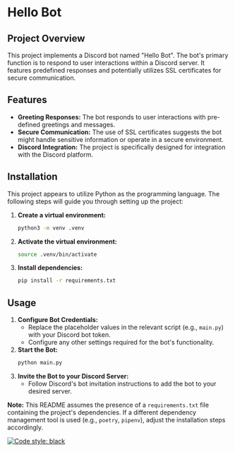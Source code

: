 # Hello Bot

## Project Overview

This project implements a Discord bot named "Hello Bot". The bot's primary function is to respond to user interactions within a Discord server. It features predefined responses and potentially utilizes SSL certificates for secure communication.

## Features

* **Greeting Responses:** The bot responds to user interactions with pre-defined greetings and messages.
* **Secure Communication:**  The use of SSL certificates suggests the bot might handle sensitive information or operate in a secure environment.
* **Discord Integration:** The project is specifically designed for integration with the Discord platform.

## Installation

This project appears to utilize Python as the programming language. The following steps will guide you through setting up the project:

1. **Create a virtual environment:**
   ```bash
   python3 -m venv .venv 
   ```
2. **Activate the virtual environment:**
   ```bash
   source .venv/bin/activate 
   ```
3. **Install dependencies:**
   ```bash
   pip install -r requirements.txt
   ``` 

## Usage

1. **Configure Bot Credentials:**
   - Replace the placeholder values in the relevant script (e.g., `main.py`) with your Discord bot token.
   - Configure any other settings required for the bot's functionality.
2. **Start the Bot:**
   ```bash
   python main.py 
   ```
3. **Invite the Bot to your Discord Server:**
   - Follow Discord's bot invitation instructions to add the bot to your desired server.

**Note:** This README assumes the presence of a `requirements.txt` file containing the project's dependencies. If a different dependency management tool is used (e.g., `poetry`, `pipenv`), adjust the installation steps accordingly. 

[![Code style: black](https://img.shields.io/badge/code%20style-black-000000.svg)](https://github.com/psf/black)
